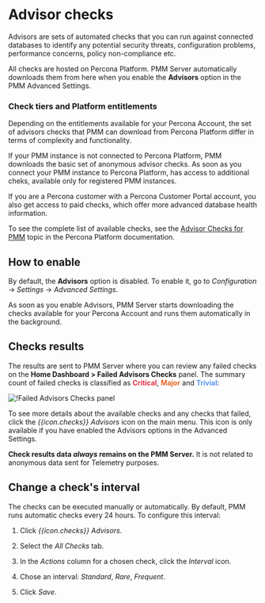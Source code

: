 # Advisor checks

Advisors are sets of automated checks that you can run against connected databases to identify any potential security threats, configuration problems, performance concerns, policy non-compliance etc. 

All checks are hosted on Percona Platform. PMM Server automatically downloads them from here when you enable the **Advisors** option in the PMM Advanced Settings.

### Check tiers and Platform entitlements
Depending on the entitlements available for your Percona Account, the set of advisors checks that PMM can download from Percona Platform differ in terms of complexity and functionality. 

If your PMM instance is not connected to Percona Platform, PMM downloads the basic set of anonymous advisor checks. 
As soon as you connect your PMM instance to Percona Platform, has access to additional cheks, available only for registered PMM instances. 

If you are a Percona customer with a Percona Customer Portal account, you also get access to paid checks, which offer more advanced database health information.

​To see the complete list of available checks, see the [Advisor Checks for PMM](https://docs.percona.com/percona-platform/checks.html) topic in the Percona Platform documentation.  


## How to enable

By default, the **Advisors** option is disabled. To enable it, go to <i class="uil uil-cog"></i> *Configuration* → <i class="uil uil-setting"></i> *Settings* → *Advanced Settings*. 

As soon as you enable Advisors, PMM Server starts downloading the checks available for your Percona Account and runs them automatically in the background. 

## Checks results
The results are sent to PMM Server where you can review any failed checks on the **Home Dashboard > Failed Advisors Checks** panel. The summary count of failed checks is classified as <b style="color:#e02f44;">Critical</b>, <b style="color:#e36526;">Major</b> and <b style="color:#5794f2;">Trivial</b>:

![!Failed Advisors Checks panel](../_images/PMM_Home_Dashboard_Panels_Failed_Checks.jpg)

To see more details about the available checks and any checks that failed, click the *{{icon.checks}} Advisors* icon on the main menu. This icon is only available if you have enabled the Advisors options in the Advanced Settings.

**Check results data *always* remains on the PMM Server.** It is not related to anonymous data sent for Telemetry purposes.

## Change a check's interval
The checks can be executed manually or automatically. By default, PMM runs automatic checks every 24 hours. To configure this interval:


1. Click *{{icon.checks}} Advisors*.

2. Select the *All Checks* tab.

3. In the *Actions* column for a chosen check, click the <i class="uil uil-history"></i> *Interval* icon.

4. Chose an interval: *Standard*, *Rare*, *Frequent*.

5. Click *Save*.
